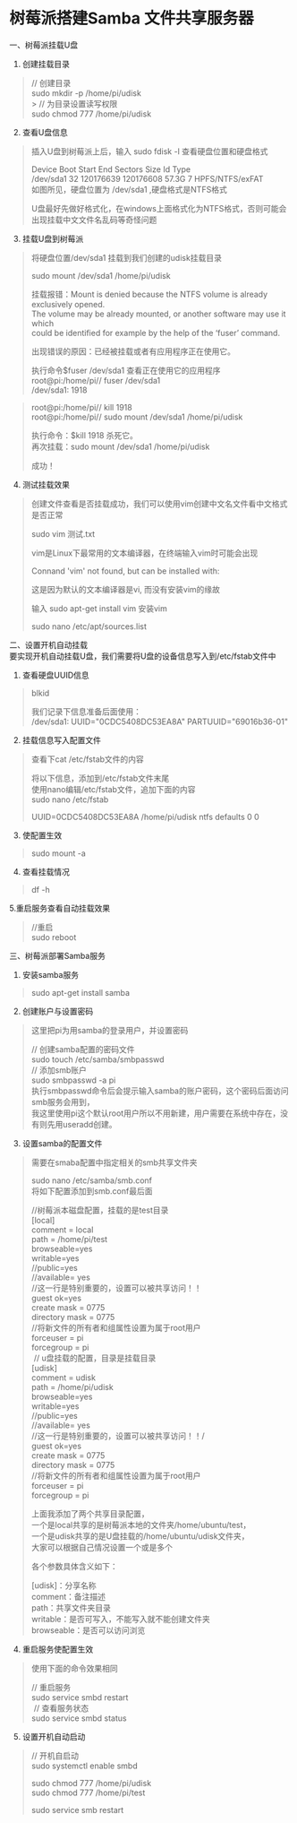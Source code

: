 # 树莓派搭建Samba 文件共享服务器


一、树莓派挂载U盘

1. 创建挂载目录 <br>
> // 创建目录<br>
> sudo mkdir -p /home/pi/udisk <br>
​> 
> // 为目录设置读写权限<br>
> sudo chmod 777 /home/pi/udisk<br>


2. 查看U盘信息<br>
> 插入U盘到树莓派上后，输入 sudo fdisk -l 查看硬盘位置和硬盘格式<br>
> 
> Device     Boot Start       End   Sectors  Size Id Type<br>
> /dev/sda1          32 120176639 120176608 57.3G  7 HPFS/NTFS/exFAT<br>
> 如图所见，硬盘位置为 /dev/sda1 ,硬盘格式是NTFS格式<br>
> 
> U盘最好先做好格式化，在windows上面格式化为NTFS格式，否则可能会出现挂载中文文件名乱码等奇怪问题<br>

3. 挂载U盘到树莓派<br>
> 将硬盘位置/dev/sda1 挂载到我们创建的udisk挂载目录<br>
> 
> sudo mount /dev/sda1 /home/pi/udisk<br>
> 
> 挂载报错：Mount is denied because the NTFS volume is already exclusively opened.<br>
> The volume may be already mounted, or another software may use it which<br>
> could be identified for example by the help of the ‘fuser’ command.<br>
> 
> 出现错误的原因：已经被挂载或者有应用程序正在使用它。<br>
> 
> 执行命令$fuser  /dev/sda1 查看正在使用它的应用程序<br>
> root@pi:/home/pi// fuser /dev/sda1<br>
> /dev/sda1:            1918<br>

> root@pi:/home/pi// kill 1918<br>
> root@pi:/home/pi// sudo mount /dev/sda1 /home/pi/udisk<br>
> 
> 执行命令：$kill 1918 杀死它。<br>
> 再次挂载：sudo mount /dev/sda1 /home/pi/udisk<br>
> 
> 成功！<br>

4. 测试挂载效果<br>
> 创建文件查看是否挂载成功，我们可以使用vim创建中文名文件看中文格式是否正常<br>
> 
> sudo vim 测试.txt<br>
> 
> vim是Linux下最常用的文本编译器，在终端输入vim时可能会出现<br>
> 
> Connand 'vim' not found, but can be installed with:<br>
> 
> 这是因为默认的文本编译器是vi, 而没有安装vim的缘故<br>
> 
> 输入 sudo apt-get install vim 安装vim<br>
> 
> 
> sudo nano /etc/apt/sources.list<br>


二、设置开机自动挂载<br>
要实现开机自动挂载U盘，我们需要将U盘的设备信息写入到/etc/fstab文件中<br>

1. 查看硬盘UUID信息<br>
> blkid<br>
> 
> 我们记录下信息准备后面使用：<br>
>  /dev/sda1:  UUID="0CDC5408DC53EA8A"  PARTUUID="69016b36-01"<br>

2. 挂载信息写入配置文件<br>
> 查看下cat /etc/fstab文件的内容<br>
> 
> 将以下信息，添加到/etc/fstab文件末尾<br>
> 使用nano编辑/etc/fstab文件，追加下面的内容<br>
> sudo nano  /etc/fstab<br>
> 
> UUID=0CDC5408DC53EA8A  /home/pi/udisk  ntfs defaults 0 0<br>


3. 使配置生效<br>
> sudo mount -a<br>


4. 查看挂载情况<br>
> df -h<br>

5.重启服务查看自动挂载效果<br>

> //重启<br>
> sudo reboot<br>


三、树莓派部署Samba服务<br>
1. 安装samba服务<br>
> sudo apt-get install samba<br>


2. 创建账户与设置密码<br>
> 这里把pi为用samba的登录用户，并设置密码<br>
> 
> // 创建samba配置的密码文件<br>
> sudo touch /etc/samba/smbpasswd<br>
> ​
> // 添加smb账户<br>
> sudo smbpasswd -a pi<br>
> 执行smbpasswd命令后会提示输入samba的账户密码，这个密码后面访问smb服务会用到，<br>
> 我这里使用pi这个默认root用户所以不用新建，用户需要在系统中存在，没有则先用useradd创建。<br>


3. 设置samba的配置文件<br>
> 需要在smaba配置中指定相关的smb共享文件夹<br>
> 
> sudo nano /etc/samba/smb.conf<br>
> 将如下配置添加到smb.conf最后面<br>
> 
> //树莓派本磁盘配置，挂载的是test目录<br>
> [local]<br>
>     comment = local<br>
>     path = /home/pi/test<br>
>     browseable=yes<br>
>     writable=yes<br>
>     //public=yes<br>
>     //available= yes<br>
>     //这一行是特别重要的，设置可以被共享访问！！<br>
>     guest ok=yes <br>
>     create mask = 0775<br>
>     directory mask = 0775<br>
>     //将新文件的所有者和组属性设置为属于root用户<br>
>     forceuser = pi<br>
>     forcegroup = pi<br>
> ​
> // u盘挂载的配置，目录是挂载目录<br>
> [udisk]<br>
>     comment = udisk<br>
>     path = /home/pi/udisk<br>
>     browseable=yes<br>
>     writable=yes<br>
>     //public=yes<br>
>     //available= yes<br>
>     //这一行是特别重要的，设置可以被共享访问！！/<br>
>     guest ok=yes<br>
>     create mask = 0775<br>
>     directory mask = 0775<br>
>     //将新文件的所有者和组属性设置为属于root用户<br>
>     forceuser = pi<br>
>     forcegroup = pi<br>
> 
> 上面我添加了两个共享目录配置，<br>
> 一个是local共享的是树莓派本地的文件夹/home/ubuntu/test，<br>
> 一个是udisk共享的是U盘挂载的/home/ubuntu/udisk文件夹，<br>
> 大家可以根据自己情况设置一个或是多个<br>
> 
> 各个参数具体含义如下：<br>
> 
> [udisk]：分享名称<br>
> comment：备注描述<br>
> path：共享文件夹目录<br>
> writable：是否可写入，不能写入就不能创建文件夹<br>
> browseable：是否可以访问浏览<br>


4. 重启服务使配置生效<br>

> 使用下面的命令效果相同<br>
> 
> // 重启服务<br>
> sudo service smbd restart<br>
> ​
> // 查看服务状态<br>
> sudo service smbd status<br>


5. 设置开机自动启动<br>
> // 开机自启动<br>
> sudo systemctl enable smbd<br>
> 
> 
> sudo chmod 777 /home/pi/udisk<br>
> sudo chmod 777 /home/pi/test<br>
> 
> sudo service smb restart <br>

